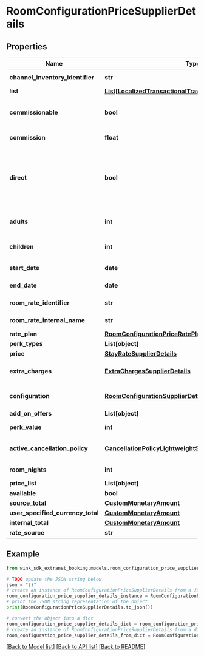 # RoomConfigurationPriceSupplierDetails


## Properties

Name | Type | Description | Notes
------------ | ------------- | ------------- | -------------
**channel_inventory_identifier** | **str** | Sales channel inventory identifier | 
**list** | [**List[LocalizedTransactionalTravelInventorySupplierDetails]**](LocalizedTransactionalTravelInventorySupplierDetails.md) |  | [optional] 
**commissionable** | **bool** | Whether this package is commissionable based on the incoming sales channel. | 
**commission** | **float** | The commission percentage. | 
**direct** | **bool** | Indicates whether the blocking from sales channel is direct or not. If you are a travel agent doing your own acquiring, this flag has to be true to make a booking. | [default to False]
**adults** | **int** | The actual amount of adults as determined by the hotel&#39;s policy | 
**children** | **int** | The actual amount of children as determined by the hotel&#39;s policy | [optional] 
**start_date** | **date** | SimpleDateTimeItinerary startDate | 
**end_date** | **date** | SimpleDateTimeItinerary endDate | 
**room_rate_identifier** | **str** | Specified master rate identifier | 
**room_rate_internal_name** | **str** | Specified master rate internal name | 
**rate_plan** | [**RoomConfigurationPriceRatePlanSupplierDetails**](RoomConfigurationPriceRatePlanSupplierDetails.md) | Specified rate plan | 
**perk_types** | **List[object]** |  | [optional] 
**price** | [**StayRateSupplierDetails**](StayRateSupplierDetails.md) | Calculated price | 
**extra_charges** | [**ExtraChargesSupplierDetails**](ExtraChargesSupplierDetails.md) | Per rate plan level extra charges with localized prices | [optional] 
**configuration** | [**RoomConfigurationSupplierDetails**](RoomConfigurationSupplierDetails.md) | The selected room configuration that created this record | 
**add_on_offers** | **List[object]** |  | [optional] 
**perk_value** | **int** | The combined value of these perkTypes | [optional] 
**active_cancellation_policy** | [**CancellationPolicyLightweightSupplierDetails**](CancellationPolicyLightweightSupplierDetails.md) | The active / selected cancellation policy for this room configuration | 
**room_nights** | **int** | Number of nights the guests will be staying | 
**price_list** | **List[object]** |  | [optional] 
**available** | **bool** |  | [optional] 
**source_total** | [**CustomMonetaryAmount**](CustomMonetaryAmount.md) |  | [optional] 
**user_specified_currency_total** | [**CustomMonetaryAmount**](CustomMonetaryAmount.md) |  | [optional] 
**internal_total** | [**CustomMonetaryAmount**](CustomMonetaryAmount.md) |  | [optional] 
**rate_source** | **str** |  | [optional] 

## Example

```python
from wink_sdk_extranet_booking.models.room_configuration_price_supplier_details import RoomConfigurationPriceSupplierDetails

# TODO update the JSON string below
json = "{}"
# create an instance of RoomConfigurationPriceSupplierDetails from a JSON string
room_configuration_price_supplier_details_instance = RoomConfigurationPriceSupplierDetails.from_json(json)
# print the JSON string representation of the object
print(RoomConfigurationPriceSupplierDetails.to_json())

# convert the object into a dict
room_configuration_price_supplier_details_dict = room_configuration_price_supplier_details_instance.to_dict()
# create an instance of RoomConfigurationPriceSupplierDetails from a dict
room_configuration_price_supplier_details_from_dict = RoomConfigurationPriceSupplierDetails.from_dict(room_configuration_price_supplier_details_dict)
```
[[Back to Model list]](../README.md#documentation-for-models) [[Back to API list]](../README.md#documentation-for-api-endpoints) [[Back to README]](../README.md)


